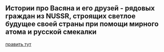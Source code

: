 ## Истории про Васяна и его друзей - рядовых граждан из NUSSR, строящих светлое будущее своей страны при помощи мирного атома и русской смекалки

[править тут](https://github.com/Blasterdick/vazyan.pp.ua/edit/gh-pages/index.md)
